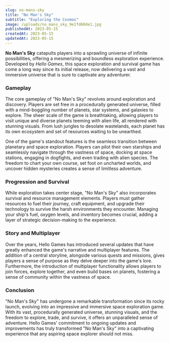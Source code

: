 ```yaml
---
slug: no-mans-sky
title: "No Man's Sky"
subtitle: "Exploring the Cosmos"
image: /uploads/no_mans_sky_9e1fd60de1.jpg
publishedAt: 2023-05-15
createdAt: 2023-05-15
updatedAt: 2023-05-15
---
```


__No Man's Sky__ catapults players into a sprawling universe of infinite possibilities, offering a mesmerizing and boundless exploration experience. Developed by _Hello Games_, this space exploration and survival game has come a long way since its initial release, now delivering a vast and immersive universe that is sure to captivate any adventurer.

### Gameplay
The core gameplay of "No Man's Sky" revolves around exploration and discovery. Players are set free in a procedurally generated universe, filled with a mind-boggling number of planets, star systems, and galaxies to explore. The sheer scale of the game is breathtaking, allowing players to visit unique and diverse planets teeming with alien life, all rendered with stunning visuals. From lush jungles to desolate wastelands, each planet has its own ecosystem and set of resources waiting to be unearthed.

One of the game's standout features is the seamless transition between planetary and space exploration. Players can pilot their own starships and seamlessly navigate through the vastness of space, docking at space stations, engaging in dogfights, and even trading with alien species. The freedom to chart your own course, set foot on uncharted worlds, and uncover hidden mysteries creates a sense of limitless adventure.

### Progression and Survival
While exploration takes center stage, "No Man's Sky" also incorporates survival and resource management elements. Players must gather resources to fuel their journey, craft equipment, and upgrade their technology to survive the harsh environments they encounter. Managing your ship's fuel, oxygen levels, and inventory becomes crucial, adding a layer of strategic decision-making to the experience.

### Story and Multiplayer
Over the years, Hello Games has introduced several updates that have greatly enhanced the game's narrative and multiplayer features. The addition of a central storyline, alongside various quests and missions, gives players a sense of purpose as they delve deeper into the game's lore. Furthermore, the introduction of multiplayer functionality allows players to join forces, explore together, and even build bases on planets, fostering a sense of community within the vastness of space.

### Conclusion
"No Man's Sky" has undergone a remarkable transformation since its rocky launch, evolving into an impressive and immersive space exploration game. With its vast, procedurally generated universe, stunning visuals, and the freedom to explore, trade, and survive, it offers an unparalleled sense of adventure. Hello Games' commitment to ongoing updates and improvements has truly transformed "No Man's Sky" into a captivating experience that any aspiring space explorer should not miss.